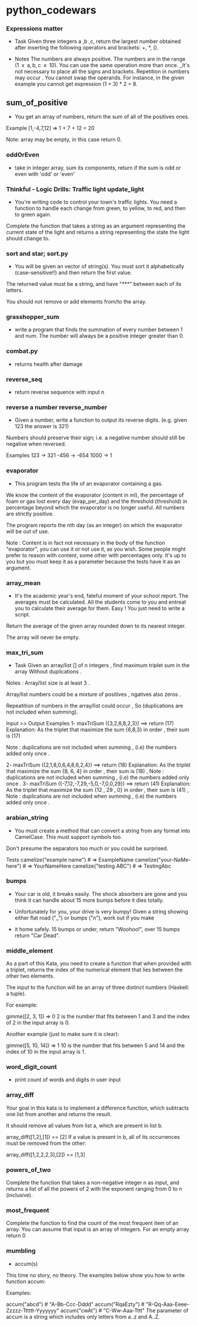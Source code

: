 # python_codewars

### Expressions matter

* Task
Given three integers a ,b ,c, return the largest number obtained after inserting the following operators and brackets: +, *, ().

* Notes
The numbers are always positive.
The numbers are in the range (1  ≤  a, b, c  ≤  10).
You can use the same operation more than once.
_It's not necessary to place all the signs and brackets.
Repetition in numbers may occur .
You cannot swap the operands. For instance, in the given example you cannot get expression (1 + 3) * 2 = 8.

## sum_of_positive

* You get an array of numbers, return the sum of all of the positives ones.

Example [1,-4,7,12] => 1 + 7 + 12 = 20

Note: array may be empty, in this case return 0.


### oddOrEven

* take in integer array, sum its components, return if the sum is odd or 
even with 'odd' or 'even'


### Thinkful - Logic Drills: Traffic light update_light
* You're writing code to control your town's traffic lights. You need a function to handle each change from green, to yellow, to red, and then to green again.

Complete the function that takes a string as an argument representing the current state of the light and returns a string representing the state the light should change to.


### sort and star; sort.py
* You will be given an vector of string(s). You must sort it alphabetically (case-sensitive!!) and then return the first value.

The returned value must be a string, and have "***" between each of its letters.

You should not remove or add elements from/to the array.


### grasshopper_sum
* write a program that finds the summation of every number between 1 and 
num. The number will always be a positive integer greater than 0.

### combat.py
* returns health after damage

### reverse_seq
* return reverse sequence with input n

### reverse a number reverse_number
* Given a number, write a function to output its reverse digits. (e.g. given 123 the answer is 321)

Numbers should preserve their sign; i.e. a negative number should still be negative when reversed.

Examples
 123 ->  321
-456 -> -654
1000 ->    1


### evaporator
* This program tests the life of an evaporator containing a gas.

We know the content of the evaporator (content in ml), the percentage of foam or gas lost every day (evap_per_day) and the threshold (threshold) in percentage beyond which the evaporator is no longer useful. All numbers are strictly positive.

The program reports the nth day (as an integer) on which the evaporator will be out of use.

Note : Content is in fact not necessary in the body of the function "evaporator", you can use it or not use it, as you wish. Some people might prefer to reason with content, some other with percentages only. It's up to you but you must keep it as a parameter because the tests have it as an argument.


### array_mean
* It's the academic year's end, fateful moment of your school report. The averages must be calculated. All the students come to you and entreat you to calculate their average for them. Easy ! You just need to write a script.

Return the average of the given array rounded down to its nearest integer.

The array will never be empty.


### max_tri_sum
* Task
Given an array/list [] of n integers , find maximum triplet sum in the array Without duplications .

Notes :
Array/list size is at least 3 .

Array/list numbers could be a mixture of positives , ngatives also zeros .

Repeatition of numbers in the array/list could occur , So (duplications are not included when summing).

Input >> Output Examples
1- maxTriSum ({3,2,6,8,2,3}) ==> return (17)
Explanation:
As the triplet that maximize the sum {6,8,3} in order , their sum is (17)

Note : duplications are not included when summing , (i.e) the numbers added only once .

2- maxTriSum ({2,1,8,0,6,4,8,6,2,4}) ==> return (18)
Explanation:
As the triplet that maximize the sum {8, 6, 4} in order , their sum is (18) ,
Note : duplications are not included when summing , (i.e) the numbers added only once .
3- maxTriSum ({-7,12,-7,29,-5,0,-7,0,0,29}) ==> return (41)
Explanation:
As the triplet that maximize the sum {12 , 29 , 0} in order , their sum is (41) ,
Note : duplications are not included when summing , (i.e) the numbers added only once .


### arabian_string
* You must create a method that can convert a string from any format into CamelCase. This must support symbols too.

Don't presume the separators too much or you could be surprised.

Tests
camelize("example name")   # => ExampleName
camelize("your-NaMe-here") # => YourNameHere
camelize("testing ABC")    # => TestingAbc

### bumps
* Your car is old, it breaks easily. The shock absorbers are gone and you think it can handle about 15 more bumps before it dies totally.

* Unfortunately for you, your drive is very bumpy! Given a string showing either flat road ("_") or bumps ("n"), work out if you make 
* it home safely. 15 bumps or under, return "Woohoo!", over 15 bumps return "Car Dead".

### middle_element
As a part of this Kata, you need to create a function that when provided with a triplet, returns the index of the numerical element that lies between the other two elements.

The input to the function will be an array of three distinct numbers (Haskell: a tuple).

For example:

gimme([2, 3, 1]) => 0
2 is the number that fits between 1 and 3 and the index of 2 in the input array is 0.

Another example (just to make sure it is clear):

gimme([5, 10, 14]) => 1
10 is the number that fits between 5 and 14 and the index of 10 in the input array is 1.


### word_digit_count
* print count of words and digits in user input


### array_diff
Your goal in this kata is to implement a difference function, which subtracts one list from another and returns the result.

It should remove all values from list a, which are present in list b.

array_diff([1,2],[1]) == [2]
If a value is present in b, all of its occurrences must be removed from the other:

array_diff([1,2,2,2,3],[2]) == [1,3]


### powers_of_two
Complete the function that takes a non-negative integer n as input, and returns a list of all the powers of 2 with the exponent ranging from 0 to n (inclusive).

### most_frequent
Complete the function to find the count of the most frequent item of an array. You can assume that input is an array of integers. For an empty array return 0

### mumbling
* accum(s)

This time no story, no theory. The examples below show you how to write function accum:

Examples:

accum("abcd")    # "A-Bb-Ccc-Dddd"
accum("RqaEzty") # "R-Qq-Aaa-Eeee-Zzzzz-Tttttt-Yyyyyyy"
accum("cwAt")    # "C-Ww-Aaa-Tttt"
The parameter of accum is a string which includes only letters from a..z and A..Z.
